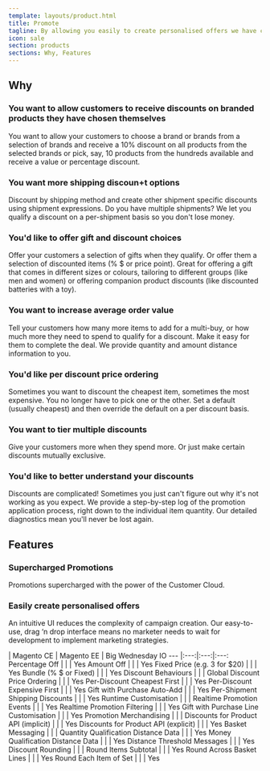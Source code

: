 ```yaml
---
template: layouts/product.html
title: Promote
tagline: By allowing you easily to create personalised offers we have created a platform for increased customer spend
icon: sale
section: products
sections: Why, Features
---
```


## Why 

### You want to allow customers to receive discounts on branded products they have chosen themselves

You want to allow your customers to choose a brand or brands from a selection of brands and receive a 10% discount on all products from the selected brands or pick, say, 10 products from the hundreds available and receive a value or percentage discount. 

### You want more shipping discoun+t options

Discount by shipping method and create other shipment specific discounts using shipment expressions. Do you have multiple shipments? We let you qualify a discount on a per-shipment basis so you don't lose money.

### You'd like to offer gift and discount choices

Offer your customers a selection of gifts when they qualify. Or offer them a selection of discounted items (% $ or price point). Great for offering a gift that comes in different sizes or colours, tailoring to different groups (like men and women) or offering companion product discounts (like discounted batteries with a toy).

### You want to increase average order value

Tell your customers how many more items to add for a multi-buy, or how much more they need to spend to qualify for a discount. Make it easy for them to complete the deal. We provide quantity and amount distance information to you.

### You'd like per discount price ordering

Sometimes you want to discount the cheapest item, sometimes the most expensive. You no longer have to pick one or the other. Set a default (usually cheapest) and then override the default on a per discount basis.

### You want to tier multiple discounts

Give your customers more when they spend more. Or just make certain discounts mutually exclusive.

### You'd like to better understand your discounts

Discounts are complicated! Sometimes you just can't figure out why it's not working as you expect. We provide a step-by-step log of the promotion application process, right down to the individual item quantity. Our detailed diagnostics mean you'll never be lost again.

## Features

### Supercharged Promotions

Promotions supercharged with the power of the Customer Cloud.

### Easily create personalised offers

An intuitive UI reduces the complexity of campaign creation. Our easy-to-use, drag ‘n drop interface means no marketer needs to wait for development to implement marketing strategies.

| Magento CE | Magento EE | Big Wednesday IO
--- |:---:|:---:|:---:
Percentage Off | | | Yes
Amount Off | | | Yes
Fixed Price (e.g. 3 for $20) | | | Yes
Bundle (% $ or Fixed) | | | Yes
Discount Behaviours | | | 
Global Discount Price Ordering | | | Yes
Per-Discount Cheapest First | | | Yes
Per-Discount Expensive First | | | Yes
Gift with Purchase Auto-Add | | | Yes
Per-Shipment Shipping Discounts | | | Yes
Runtime Customisation | | | 
Realtime Promotion Events | | | Yes
Realtime Promotion Filtering | | | Yes
Gift with Purchase Line Customisation | | | Yes
Promotion Merchandising | | | 
Discounts for Product API (implicit) | | | Yes
Discounts for Product API (explicit) | | | Yes
Basket Messaging | | | 
Quantity Qualification Distance Data | | | Yes
Money Qualification Distance Data | | | Yes
Distance Threshold Messages | | | Yes
Discount Rounding | | | 
Round Items Subtotal | | | Yes
Round Across Basket Lines | | | Yes
Round Each Item of Set | | | Yes
